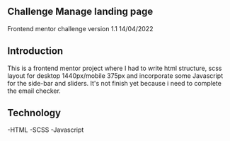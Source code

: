 ## Challenge Manage landing page

Frontend mentor challenge version 1.1 14/04/2022
## Introduction


This is a frontend mentor project where I had to write html structure, scss layout for desktop 1440px/mobile 375px and incorporate some Javascript for the side-bar and 
sliders. It's not finish yet because i need to complete the email checker.
## Technology

-HTML -SCSS -Javascript

